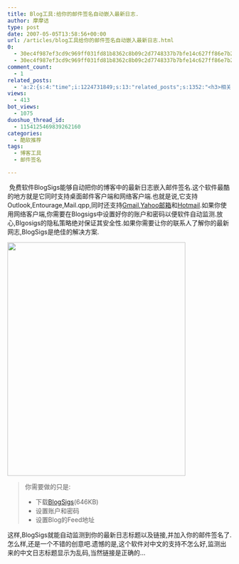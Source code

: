 ```yaml
---
title: Blog工具:给你的邮件签名自动嵌入最新日志.
author: 摩摩诘
type: post
date: 2007-05-05T13:58:56+00:00
url: /articles/blog工具给你的邮件签名自动嵌入最新日志.html
0:
  - 30ec4f987ef3cd9c969ff031fd81b8362c8b09c2d7748337b7bfe14c627ff86e7b2db5dd72920ea931fa9257c6e2a0d1
  - 30ec4f987ef3cd9c969ff031fd81b8362c8b09c2d7748337b7bfe14c627ff86e7b2db5dd72920ea931fa9257c6e2a0d1
comment_count:
  - 1
related_posts:
  - 'a:2:{s:4:"time";i:1224731849;s:13:"related_posts";s:1352:"<h3>相关日志</h3><ul class="related_post"><li><a href="http://www.digglife.cn/articles/convert-powerpoint-flash.html" title="免费将Powerpoint转换为Flash">免费将Powerpoint转换为Flash</a></li><li><a href="http://www.digglife.cn/articles/free-clipboard-manager-clipx.html" title="小巧的Windows剪切板管理器:ClipX">小巧的Windows剪切板管理器:ClipX</a></li><li><a href="http://www.digglife.cn/articles/registry-searcher-editor-regscanner.html" title="免费好用的Windows注册表搜索编辑工具RegScanner">免费好用的Windows注册表搜索编辑工具RegScanner</a></li><li><a href="http://www.digglife.cn/articles/7-free-anti-virus-softwares.html" title="7款不错的免费Windows杀毒软件">7款不错的免费Windows杀毒软件</a></li><li><a href="http://www.digglife.cn/articles/freeware-burner.html" title="7款替代Nero的免费CD/DVD刻录软件下载">7款替代Nero的免费CD/DVD刻录软件下载</a></li><li><a href="http://www.digglife.cn/articles/faster-copy-windows.html" title="加快Windows下的文件复制速度:TeraCopy">加快Windows下的文件复制速度:TeraCopy</a></li><li><a href="http://www.digglife.cn/articles/access-to-your-linux-files-from-windows.html" title="在Windows下访问Linux文件系统:Linux Reader">在Windows下访问Linux文件系统:Linux Reader</a></li></ul>";}'
views:
  - 413
bot_views:
  - 1075
duoshuo_thread_id:
  - 1154125469839262160
categories:
  - 酷软推荐
tags:
  - 博客工具
  - 邮件签名

---
```

&nbsp;免费软件BlogSigs能够自动把你的博客中的最新日志嵌入邮件签名.这个软件最酷的地方就是它同时支持桌面邮件客户端和网络客户端.也就是说,它支持Outlook,Entourage,Mail.qpp,同时还支持[Gmail][1],[Yahoo邮箱][2]和<a href="http://www.hotmail.com" target="_blank">Hotmail</a>.如果你使用网络客户端,你需要在Blogsigs中设置好你的账户和密码以便软件自动监测.放心,Blgosigs的隐私策略绝对保证其安全性.如果你需要让你的联系人了解你的最新网志,BlogSigs是绝佳的解决方案.

<a href="https://www.digglife.net/wp-content/uploads/3/379/2007/05/windowslivewriterblog-12eebblogsigs6.png" atomicselection="true"><img style="border-top-width: 0px; border-left-width: 0px; border-bottom-width: 0px; border-right-width: 0px" height="524" src="https://www.digglife.net/wp-content/uploads/3/379/2007/05/windowslivewriterblog-12eebblogsigs-thumb4.png" width="400" border="0" /></a> 

> 你需要做的只是:
> 
>   * 下载<a href="http://www.blogsigs.com/" target="_blank">BlogSigs</a>(646KB) 
>   * 设置账户和密码 
>   * 设置Blog的Feed地址

这样,BlogSigs就能自动监测到你的最新日志标题以及链接,并加入你的邮件签名了.怎么样,还是一个不错的创意吧.遗憾的是,这个软件对中文的支持不怎么好,监测出来的中文日志标题显示为乱码,当然链接是正确的&#8230;

 [1]: http://mail.google.com/
 [2]: http://mail.yahoo.com
